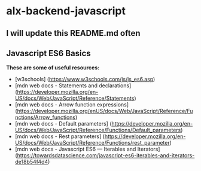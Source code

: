 # alx-backend-javascript
## I will update this README.md often

## Javascript ES6 Basics
**These are some of useful resources:** <br/>
- [w3schools] (https://www.w3schools.com/js/js_es6.asp)<br />
- [mdn web docs - Statements and declarations] (https://developer.mozilla.org/en-US/docs/Web/JavaScript/Reference/Statements)<br/>
- [mdn web docs - Arrow function expressions] (https://developer.mozilla.org/enUS/docs/Web/JavaScript/Reference/Functions/Arrow_functions)<br/>
- [mdn web docs - Default parameters] (https://developer.mozilla.org/en-US/docs/Web/JavaScript/Reference/Functions/Default_parameters)<br/>
- [mdn web docs - Rest parameters] (https://developer.mozilla.org/en-US/docs/Web/JavaScript/Reference/Functions/rest_parameter)<br/>
- [mdn web docs - Javascript ES6 — Iterables and Iterators] (https://towardsdatascience.com/javascript-es6-iterables-and-iterators-de18b54f4d4)
